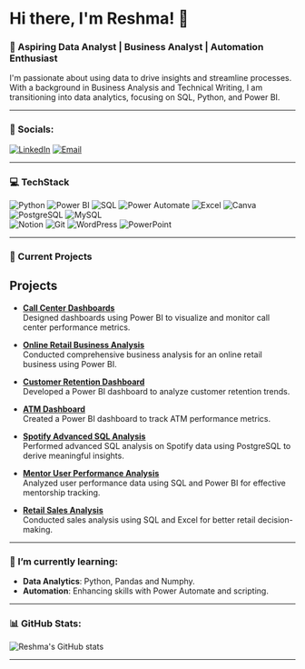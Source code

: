 # Hi there, I'm Reshma! 👋

### 🌟 Aspiring Data Analyst | Business Analyst | Automation Enthusiast

I'm passionate about using data to drive insights and streamline processes. With a background in Business Analysis and Technical Writing, I am transitioning into data analytics, focusing on SQL, Python, and Power BI.

---

### 🔗 Socials:
[![LinkedIn](https://img.shields.io/badge/LinkedIn-%230077B5.svg?style=for-the-badge&logo=linkedin&logoColor=white)](https://www.linkedin.com/in/reshmaaselvaraj/)
[![Email](https://img.shields.io/badge/Email-%23D14836.svg?style=for-the-badge&logo=gmail&logoColor=white)](mailto:reshmaselvarajj@gmail.com)

---
### 💻 TechStack
![Python](https://img.shields.io/badge/Python-3776AB?style=for-the-badge&logo=python&logoColor=white)
![Power BI](https://img.shields.io/badge/Power%20BI-F2C811?style=for-the-badge&logo=Power%20BI&logoColor=white)
![SQL](https://img.shields.io/badge/SQL-4479A1?style=for-the-badge&logo=MySQL&logoColor=white)
![Power Automate](https://img.shields.io/badge/Power%20Automate-0066FF?style=for-the-badge&logo=Power%20Automate&logoColor=white)
![Excel](https://img.shields.io/badge/Excel-217346?style=for-the-badge&logo=Microsoft%20Excel&logoColor=white)
![Canva](https://img.shields.io/badge/Canva-00C4CC?style=for-the-badge&logo=Canva&logoColor=white) 
![PostgreSQL](https://img.shields.io/badge/PostgreSQL-336791?style=for-the-badge&logo=PostgreSQL&logoColor=white) 
![MySQL](https://img.shields.io/badge/MySQL-4479A1?style=for-the-badge&logo=MySQL&logoColor=white)  
![Notion](https://img.shields.io/badge/Notion-000000?style=for-the-badge&logo=Notion&logoColor=white) 
![Git](https://img.shields.io/badge/Git-F05032?style=for-the-badge&logo=Git&logoColor=white) 
![WordPress](https://img.shields.io/badge/WordPress-21759B?style=for-the-badge&logo=WordPress&logoColor=white) 
![PowerPoint](https://img.shields.io/badge/PowerPoint-B7472A?style=for-the-badge&logo=Microsoft%20PowerPoint&logoColor=white) 

---

### 🔭 Current Projects
## Projects

- **[Call Center Dashboards](#)**  
  Designed dashboards using Power BI to visualize and monitor call center performance metrics.  

- **[Online Retail Business Analysis](#)**  
  Conducted comprehensive business analysis for an online retail business using Power BI.  

- **[Customer Retention Dashboard](#)**  
  Developed a Power BI dashboard to analyze customer retention trends.  

- **[ATM Dashboard](#)**  
  Created a Power BI dashboard to track ATM performance metrics.  

- **[Spotify Advanced SQL Analysis](#)**  
  Performed advanced SQL analysis on Spotify data using PostgreSQL to derive meaningful insights.  

- **[Mentor User Performance Analysis](#)**  
  Analyzed user performance data using SQL and Power BI for effective mentorship tracking.  

- **[Retail Sales Analysis](#)**  
  Conducted sales analysis using SQL and Excel for better retail decision-making.  

---

### 🌱 I’m currently learning:
- **Data Analytics**: Python, Pandas and Numphy.
- **Automation**: Enhancing skills with Power Automate and scripting.

---

### 📊 GitHub Stats:
![Reshma's GitHub stats](https://github-readme-stats.vercel.app/api?username=YourGitHubUsername&show_icons=true&theme=radical)

---
